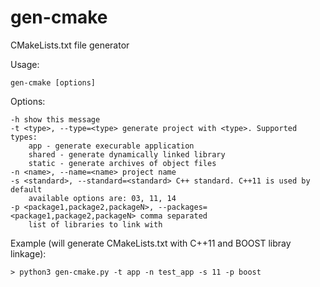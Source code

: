 # gen-cmake
CMakeLists.txt file generator

Usage:

    gen-cmake [options]


Options:

    -h show this message
    -t <type>, --type=<type> generate project with <type>. Supported types:
        app - generate execurable application
        shared - generate dynamically linked library
        static - generate archives of object files
    -n <name>, --name=<name> project name
    -s <standard>, --standard=<standard> C++ standard. C++11 is used by default
        available options are: 03, 11, 14
    -p <package1,package2,packageN>, --packages=<package1,package2,packageN> comma separated
        list of libraries to link with

Example (will generate CMakeLists.txt with C++11 and BOOST libray linkage):

`> python3 gen-cmake.py -t app -n test_app -s 11 -p boost`
